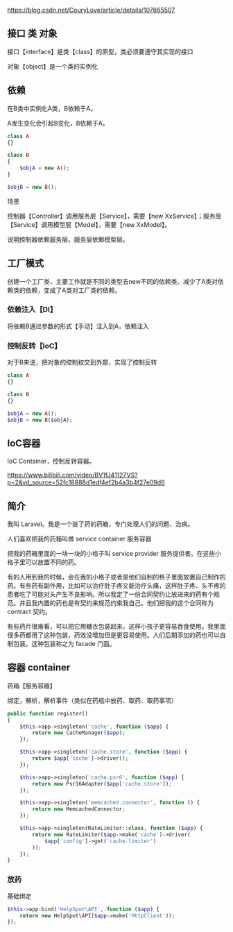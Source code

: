https://blog.csdn.net/CouryLove/article/details/107665507



## 接口 类 对象

接口【interface】是类【class】的原型，类必须要遵守其实现的接口

对象【object】是一个类的实例化



## 依赖

在B类中实例化A类，B依赖于A。

A发生变化会引起B变化，B依赖于A。

```php
class A
{}

class B
{
    $objA = new A();
}

$objB = new B();
```



场景

控制器【Controller】调用服务层【Service】，需要【new XxService】；服务层【Service】调用模型层【Model】，需要【new XxModel】。

说明控制器依赖服务层，服务层依赖模型层。





## 工厂模式

创建一个工厂类，主要工作就是不同的类型去new不同的依赖类。减少了A类对依赖类的依赖，变成了A类对工厂类的依赖。



### 依赖注入【DI】

将依赖B通过参数的形式【手动】注入到A，依赖注入

### 控制反转【IoC】

对于B来说，把对象的控制权交到外部，实现了控制反转

```php
class A
{}

class B
{}

$objA = new A();
$objB = new B($objA);
```



## IoC容器

IoC Container，控制反转容器。







https://www.bilibili.com/video/BV1fJ41127VS?p=2&vd_source=52fc18888d1edf4ef2b4a3b4f27e09d6

## 简介


我叫 Laravel。我是一个装了药的药箱，专门处理人们的问题、治病。

人们喜欢把我的药箱叫做 service container 服务容器

把我的药箱里面的一块一块的小格子叫 service provider 服务提供者。在这些小格子里可以放置不同的药。

有的人用到我的时候，会在我的小格子或者是他们自制的格子里面放置自己制作的药。有些药有副作用，比如可以治疗肚子疼又能治疗头痛，这样肚子疼、头不疼的患者吃了可能对头产生不良影响。所以我定了一份合同契约让放进来的药有个规范。并且我内置的药也是有契约来规范约束我自己。他们把我的这个合同称为 contract 契约。

有些药片很难看，可以把它用糖衣包装起来，这样小孩子更容易吞食使用。我里面很多药都用了这种包装，药效没增加但是更容易使用。人们后期添加的药也可以自制包装。这种包装称之为 facade 门面。



## 容器 container

药箱【服务容器】

绑定，解析，解析事件（类似在药瓶中放药、取药、取药事项）

```php
public function register()
{
    $this->app->singleton('cache', function ($app) {
        return new CacheManager($app);
    });

    $this->app->singleton('cache.store', function ($app) {
        return $app['cache']->driver();
    });

    $this->app->singleton('cache.psr6', function ($app) {
        return new Psr16Adapter($app['cache.store']);
    });

    $this->app->singleton('memcached.connector', function () {
        return new MemcachedConnector;
    });

    $this->app->singleton(RateLimiter::class, function ($app) {
        return new RateLimiter($app->make('cache')->driver(
            $app['config']->get('cache.limiter')
        ));
    });
}
```



### 放药

基础绑定

```php
$this->app-bind('HelpSpot\API', function ($app) {
    return new HelpSpot\API($app->make('HttpClient'));
});
```



